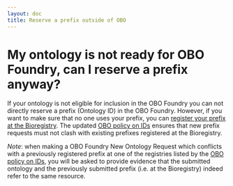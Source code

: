 ```yaml
---
layout: doc
title: Reserve a prefix outside of OBO
---
```


# My ontology is not ready for OBO Foundry, can I reserve a prefix anyway?

If your ontology is not eligible for inclusion in the OBO Foundry you can not directly reserve a prefix (Ontology ID) in the OBO Foundry.
However, if you want to make sure that no one uses your prefix, you can [register your prefix at the Bioregistry](https://github.com/biopragmatics/bioregistry/issues/new/choose).
The updated [OBO policy on IDs](https://obofoundry.org/id-policy) ensures that new prefix requests must not clash with existing prefixes registered at the Bioregistry.

_Note_: when making a OBO Foundry New Ontology Request which conflicts with a previously registered prefix at one of the registries listed by the [OBO policy on IDs](https://obofoundry.org/id-policy), you will be asked to provide evidence that the submitted ontology and the previously submitted prefix (i.e. at the Bioregistry) indeed refer to the same resource.
